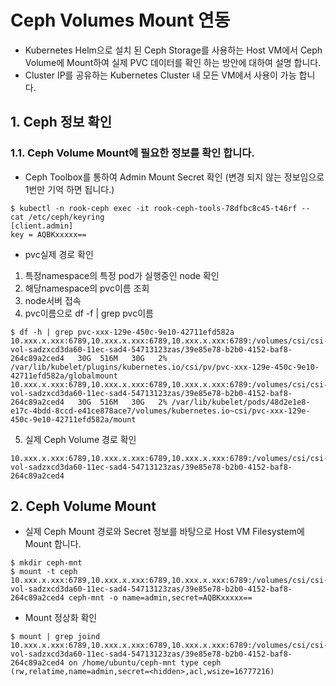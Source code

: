 # Ceph Volumes Mount 연동

- Kubernetes Helm으로 설치 된 Ceph Storage를 사용하는 Host VM에서 Ceph Volume에 Mount하여 실제 PVC 데이터를 확인 하는 방안에 대하여 설명 합니다.
- Cluster IP를 공유하는 Kubernetes Cluster 내 모든 VM에서 사용이 가능 합니다.


## 1. Ceph 정보 확인

### 1.1. Ceph Volume Mount에 필요한 정보를 확인 합니다.

- Ceph Toolbox를 통하여 Admin Mount Secret 확인 (변경 되지 않는 정보임으로 1번만 기억 하면 됩니다.)

```
$ kubectl -n rook-ceph exec -it rook-ceph-tools-78dfbc8c45-t46rf -- cat /etc/ceph/keyring
[client.admin]
key = AQBKxxxxx==
```


-  pvc실제 경로 확인

1.  특정namespace의 특정 pod가 실행중인 node 확인
2.  해당namespace의 pvc이름 조회
3.  node서버 접속
4.  pvc이름으로 df -f | grep pvc이름

```
$ df -h | grep pvc-xxx-129e-450c-9e10-42711efd582a
10.xxx.x.xxx:6789,10.xxx.x.xxx:6789,10.xxx.x.xxx:6789:/volumes/csi/csi-vol-sadzxcd3da60-11ec-sad4-54713123zas/39e85e78-b2b0-4152-baf8-264c89a2ced4   30G  516M   30G   2% /var/lib/kubelet/plugins/kubernetes.io/csi/pv/pvc-xxx-129e-450c-9e10-42711efd582a/globalmount
10.xxx.x.xxx:6789,10.xxx.x.xxx:6789,10.xxx.x.xxx:6789:/volumes/csi/csi-vol-sadzxcd3da60-11ec-sad4-54713123zas/39e85e78-b2b0-4152-baf8-264c89a2ced4   30G  516M   30G   2% /var/lib/kubelet/pods/48d2e1e8-e17c-4bdd-8ccd-e41ce878ace7/volumes/kubernetes.io~csi/pvc-xxx-129e-450c-9e10-42711efd582a/mount
```

5.  실제 Ceph Volume 경로 확인

```
10.xxx.x.xxx:6789,10.xxx.x.xxx:6789,10.xxx.x.xxx:6789:/volumes/csi/csi-vol-sadzxcd3da60-11ec-sad4-54713123zas/39e85e78-b2b0-4152-baf8-264c89a2ced4
```


## 2. Ceph Volume Mount

- 실제 Ceph Mount 경로와 Secret 정보를 바탕으로 Host VM Filesystem에 Mount 합니다.

```
$ mkdir ceph-mnt
$ mount -t ceph 10.xxx.x.xxx:6789,10.xxx.x.xxx:6789,10.xxx.x.xxx:6789:/volumes/csi/csi-vol-sadzxcd3da60-11ec-sad4-54713123zas/39e85e78-b2b0-4152-baf8-264c89a2ced4 ceph-mnt -o name=admin,secret=AQBKxxxxx==
```

- Mount 정상화 확인

```
$ mount | grep joind
10.xxx.x.xxx:6789,10.xxx.x.xxx:6789,10.xxx.x.xxx:6789:/volumes/csi/csi-vol-sadzxcd3da60-11ec-sad4-54713123zas/39e85e78-b2b0-4152-baf8-264c89a2ced4 on /home/ubuntu/ceph-mnt type ceph (rw,relatime,name=admin,secret=<hidden>,acl,wsize=16777216)
```
